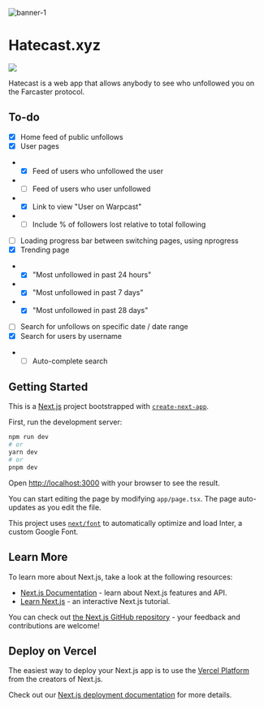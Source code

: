 ![banner-1](https://i.imgur.com/aVOuOmB.png)
# Hatecast.xyz
![](https://img.shields.io/github/last-commit/mattwelter/hatecast)

Hatecast is a web app that allows anybody to see who unfollowed you on the Farcaster protocol.

## To-do
- [x] Home feed of public unfollows
- [x] User pages
- - [x] Feed of users who unfollowed the user
- - [ ] Feed of users who user unfollowed
- - [x] Link to view "User on Warpcast"
- - [ ] Include % of followers lost relative to total following
- [ ] Loading progress bar between switching pages, using nprogress
- [x] Trending page
- - [x] "Most unfollowed in past 24 hours"
- - [x] "Most unfollowed in past 7 days"
- - [x] "Most unfollowed in past 28 days"
- [ ] Search for unfollows on specific date / date range
- [x] Search for users by username
- - [ ] Auto-complete search

## Getting Started

This is a [Next.js](https://nextjs.org/) project bootstrapped with [`create-next-app`](https://github.com/vercel/next.js/tree/canary/packages/create-next-app).

First, run the development server:

```bash
npm run dev
# or
yarn dev
# or
pnpm dev
```

Open [http://localhost:3000](http://localhost:3000) with your browser to see the result.

You can start editing the page by modifying `app/page.tsx`. The page auto-updates as you edit the file.

This project uses [`next/font`](https://nextjs.org/docs/basic-features/font-optimization) to automatically optimize and load Inter, a custom Google Font.

## Learn More

To learn more about Next.js, take a look at the following resources:

- [Next.js Documentation](https://nextjs.org/docs) - learn about Next.js features and API.
- [Learn Next.js](https://nextjs.org/learn) - an interactive Next.js tutorial.

You can check out [the Next.js GitHub repository](https://github.com/vercel/next.js/) - your feedback and contributions are welcome!

## Deploy on Vercel

The easiest way to deploy your Next.js app is to use the [Vercel Platform](https://vercel.com/new?utm_medium=default-template&filter=next.js&utm_source=create-next-app&utm_campaign=create-next-app-readme) from the creators of Next.js.

Check out our [Next.js deployment documentation](https://nextjs.org/docs/deployment) for more details.
